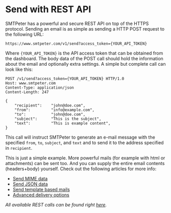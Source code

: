 # Send with REST API

SMTPeter has a powerful and secure REST API on top of the HTTPS protocol.
Sending an email is as simple as sending a HTTP POST request to the 
following URL:

`https://www.smtpeter.com/v1/send?access_token={YOUR_API_TOKEN}`

Where `{YOUR_API_TOKEN}` is the API access token that can be obtained from the dashboard.
The body data of the POST call should hold the information about the email and 
optionally extra settings. A simple but complete call can look like this:

```text
POST /v1/send?access_token={YOUR_API_TOKEN} HTTP/1.0
Host: www.smtpeter.com
Content-Type: application/json
Content-Length: 247

{
    "recipient":    "john@doe.com",
    "from":         "info@example.com",
    "to":           "john@doe.com",
    "subject":      "This is the subject",
    "text":         "This is example content",
}
```
This call will instruct SMTPeter to generate an e-mail message with the 
specified `from`, `to`, `subject`, and `text` and to send it to the 
address specified in `recipient`. 

This is just a simple example. More powerful mails (for example with html 
or attachments) can be sent too. And you can supply the entire email
contents (headers+body) yourself. Check out the following articles for
more info:

* [Send MIME data](rest-mime)
* [Send JSON data](rest-send-json)
* [Send template based mails](rest-send-templates)
* [Advanced delivery options](rest-send-advanced)

*All available REST calls can be found right [here](./all-rest-calls).*
